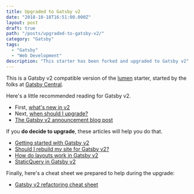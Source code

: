 ```yaml
---
title: Upgraded to Gatsby v2
date: "2018-10-18T16:51:00.000Z"
layout: post
draft: true
path: "/posts/upgraded-to-gatsby-v2/"
category: "Gatsby"
tags:
  - "Gatsby"
  - "Web Development"
description: "This starter has been forked and upgraded to Gatsby v2"
---
```


This is a Gatsby v2 compatible version of the
[lumen](https://github.com/alxshelepenok/gatsby-starter-lumen) starter, started
by the folks at [Gatsby Central](https://www.gatsbycentral.com/).

Here's a little recommended reading for Gatsby v2.

* First, [what's new in v2](https://www.gatsbycentral.com/whats-new-in-gatsby-v2)
* Next, [when should I upgrade?](https://www.gatsbycentral.com/when-should-i-upgrade-to-gatsby-v2)
* [The Gatsby v2 announcement blog post](https://www.gatsbyjs.org/blog/2018-09-17-gatsby-v2/)

If you **do decide to upgrade**, these articles will help you do that.

* [Getting started with Gatsby v2](https://www.gatsbycentral.com/getting-started-with-gatsby-v2)
* [Should I rebuild my site for Gatsby v2?](https://www.gatsbycentral.com/should-i-rebuild-my-site-for-gatsby-v2)
* [How do layouts work in Gatsby v2](https://www.gatsbycentral.com/how-do-layouts-work-in-gatsby-v2)
* [StaticQuery in Gatsby v2](https://www.gatsbycentral.com/staticquery-in-gatsby-v2)

Finally, here's a cheat sheet we prepared to help during the upgrade:

* [Gatsby v2 refactoring cheat sheet](https://www.gatsbycentral.com/gatsby-v2-refactoring-cheat-sheet)
